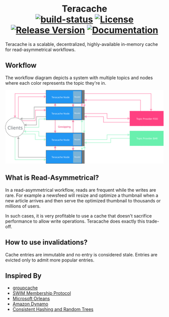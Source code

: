 <h1 align=center>
Teracache
<br>
<a href="http://travis-ci.org/tmrts/teracache"><img alt="build-status" src="https://img.shields.io/badge/build-passing-brightgreen.svg?style=flat-square" /></a>
<a href="https://github.com/tmrts/teracache/blob/master/LICENSE" ><img alt="License" src="https://img.shields.io/badge/license-Apache%20License%202.0-E91E63.svg?style=flat-square"/></a>
<a href="https://github.com/tmrts/teracache/releases" ><img alt="Release Version" src="https://img.shields.io/badge/release-v0.0.1-blue.svg?style=flat-square"/></a>
<a href="https://godoc.org/github.com/tmrts/teracache" ><img alt="Documentation" src="https://img.shields.io/badge/godoc-reference-5272B4.svg?style=flat-square"/></a>
</h1>

Teracache is a scalable, decentralized, highly-available in-memory cache for
read-asymmetrical workflows.

## Workflow

The workflow diagram depicts a system with multiple topics and nodes where each
color represents the topic they're in.

![workflow-diagram](./workflow-diagram.svg)

## What is Read-Asymmetrical?

In a read-asymmetrical workflow, reads are frequent while the writes are rare.
For example a newsfeed will resize and optimize a thumbnail when a new article
arrives and then serve the optimized thumbnail to thousands or millions of
users.

In such cases, it is very profitable to use a cache that doesn't sacrifice
performance to allow write operations. Teracache does exactly this trade-off.

## How to use invalidations?

Cache entries are immutable and no entry is considered stale. Entries
are evicted only to admit more popular entries.

## Inspired By

- [groupcache](https://github.com/golang/groupcache)
- [SWIM Membership Protocol](https://www.cs.cornell.edu/~asdas/research/dsn02-swim.pdf)
- [Microsoft Orleans](https://www.microsoft.com/en-us/research/wp-content/uploads/2016/02/Orleans-MSR-TR-2014-41.pdf)
- [Amazon Dynamo](http://s3.amazonaws.com/AllThingsDistributed/sosp/amazon-dynamo-sosp2007.pdf)
- [Consistent Hashing and Random Trees](https://www.akamai.com/es/es/multimedia/documents/technical-publication/consistent-hashing-and-random-trees-distributed-caching-protocols-for-relieving-hot-spots-on-the-world-wide-web-technical-publication.pdf)
